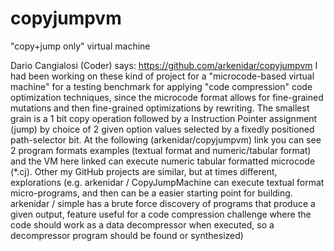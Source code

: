 # copyjumpvm
"copy+jump only" virtual machine

Dario Cangialosi (Coder) says: https://github.com/arkenidar/copyjumpvm I had been working on these kind of project for a "microcode-based virtual machine" for a testing benchmark for applying "code compression" code optimization techniques, since the microcode format allows for fine-grained mutations and then fine-grained optimizations by rewriting. The smallest grain is a 1 bit copy operation followed by a Instruction Pointer assignment (jump) by choice of 2 given option values selected by a fixedly positioned path-selector bit. At the following (arkenidar/copyjumpvm) link you can see 2 program formats examples (textual format and numeric/tabular format) and the VM here linked can execute numeric tabular formatted microcode (*.cj). Other my GitHub projects are similar, but at times different, explorations (e.g. arkenidar / CopyJumpMachine can execute textual format micro-programs, and then can be a easier starting point for building. arkenidar / simple has a brute force discovery of programs that produce a given output, feature useful for a code compression challenge where the code should work as a data decompressor when executed, so a decompressor program should be found or synthesized)
